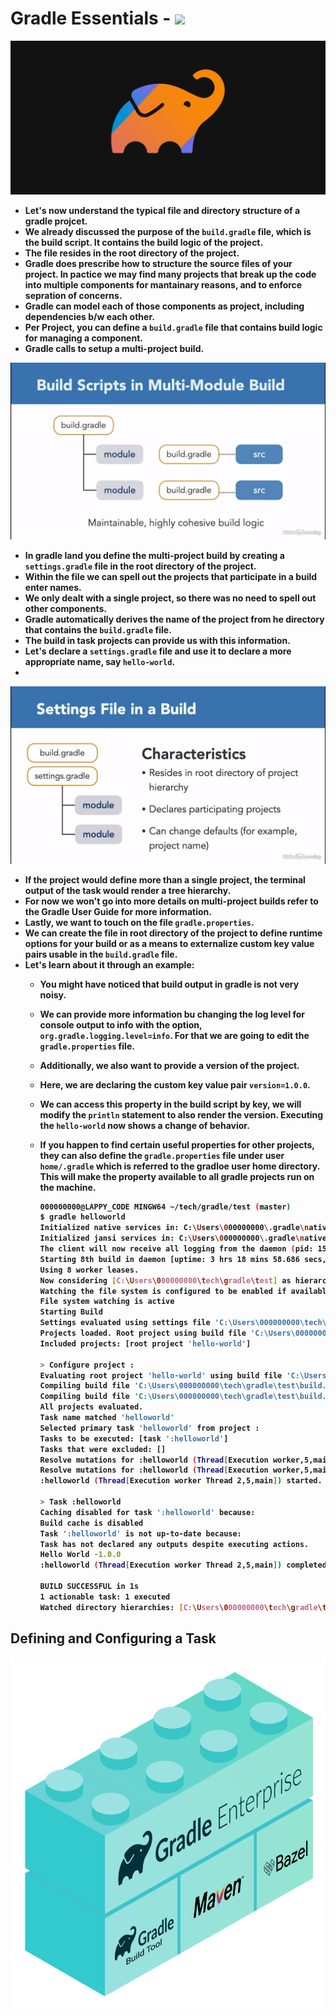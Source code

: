 <p align="justify">
<strong>

# Gradle Essentials - <img src="https://img.shields.io/badge/Gradle-02303A?style=for-the-badge&logo=Gradle&logoColor=white">

![](https://github.com/amandewatnitrr/gradle-tutorial/blob/master/imgs/gradle3.png)

- Let's now understand the typical file and directory structure of a gradle projcet.
- We already discussed the purpose of the `build.gradle` file, which is the build script. It contains the build logic of the project.
- The file resides in the root directory of the project.
- Gradle does prescribe how to structure the source files of your project. In pactice we may find many projects that break up the code into multiple components for mantainary reasons, and to enforce sepration of concerns.
- Gradle can model each of those components as project, including dependencies b/w each other.
- Per Project, you can define a `build.gradle` file that contains build logic for managing a component.
- Gradle calls to setup a multi-project build.

<img src="https://github.com/amandewatnitrr/gradle-tutorial/blob/master/imgs/code-example-4.png">

- In gradle land you define the multi-project build by creating a `settings.gradle` file in the root directory of the project.
- Within the file we can spell out the projects that participate in a build enter names.
- We only dealt with a single project, so there was no need to spell out other components.
- Gradle automatically derives the name of the project from he directory that contains the `build.gradle` file.
- The build in task projects can provide us with this information.
- Let's declare a `settings.gradle` file and use it to declare a more appropriate name, say `hello-world`.
- 

<img src="https://github.com/amandewatnitrr/gradle-tutorial/blob/master/imgs/code-example-5.png">

- If the project would define more than a single project, the terminal output of the task would render a tree hierarchy.
- For now we won't go into more details on multi-project builds refer to the Gradle User Guide for more information.
- Lastly, we want to touch on the file `gradle.properties`.
- We can create the file in root directory of the project to define runtime options for your build or as a means to externalize custom key value pairs usable in the `build.gradle` file.
- Let's learn about it through an example:
  - You might have noticed that build output in gradle is not very noisy.
  - We can provide more information bu changing the log level for console output to  info with the option, `org.gradle.logging.level=info`. For that we are going to edit the `gradle.properties` file.
  - Additionally, we also want to provide a version of the project.
  - Here, we are declaring the custom key value pair `version=1.0.0`.
  - We can access this property in the build script by key, we will modify the `println` statement to also render the version. Executing the `hello-world` now shows a change of behavior.
  - If you happen to find certain useful properties for other projects, they can also define the `gradle.properties` file under user `home/.gradle` which is referred to the gradloe user home directory. This will make the property available to all gradle projects run on the machine.

    ```bash
    000000000@LAPPY_CODE MINGW64 ~/tech/gradle/test (master)
    $ gradle helloworld
    Initialized native services in: C:\Users\000000000\.gradle\native
    Initialized jansi services in: C:\Users\000000000\.gradle\native
    The client will now receive all logging from the daemon (pid: 15500). The daemon log file: C:\Users\000000000\.gradle\daemon\7.5.1\daemon-15500.out.log
    Starting 8th build in daemon [uptime: 3 hrs 18 mins 58.686 secs, performance: 100%, non-heap usage: 18% of 256 MiB]
    Using 8 worker leases.
    Now considering [C:\Users\000000000\tech\gradle\test] as hierarchies to watch
    Watching the file system is configured to be enabled if available
    File system watching is active
    Starting Build
    Settings evaluated using settings file 'C:\Users\000000000\tech\gradle\test\settings.gradle'.
    Projects loaded. Root project using build file 'C:\Users\000000000\tech\gradle\test\build.gradle'.
    Included projects: [root project 'hello-world']

    > Configure project :
    Evaluating root project 'hello-world' using build file 'C:\Users\000000000\tech\gradle\test\build.gradle'.
    Compiling build file 'C:\Users\000000000\tech\gradle\test\build.gradle' using SubsetScriptTransformer.
    Compiling build file 'C:\Users\000000000\tech\gradle\test\build.gradle' using BuildScriptTransformer.
    All projects evaluated.
    Task name matched 'helloworld'
    Selected primary task 'helloworld' from project :
    Tasks to be executed: [task ':helloworld']
    Tasks that were excluded: []
    Resolve mutations for :helloworld (Thread[Execution worker,5,main]) started.
    Resolve mutations for :helloworld (Thread[Execution worker,5,main]) completed. Took 0.0 secs.
    :helloworld (Thread[Execution worker Thread 2,5,main]) started.

    > Task :helloworld
    Caching disabled for task ':helloworld' because:
    Build cache is disabled
    Task ':helloworld' is not up-to-date because:
    Task has not declared any outputs despite executing actions.
    Hello World -1.0.0
    :helloworld (Thread[Execution worker Thread 2,5,main]) completed. Took 0.019 secs.

    BUILD SUCCESSFUL in 1s
    1 actionable task: 1 executed
    Watched directory hierarchies: [C:\Users\000000000\tech\gradle\test]
    ```

## Defining and Configuring a Task

![](https://github.com/amandewatnitrr/gradle-tutorial/blob/master/imgs/gradle18.png)

</strong>
</p>